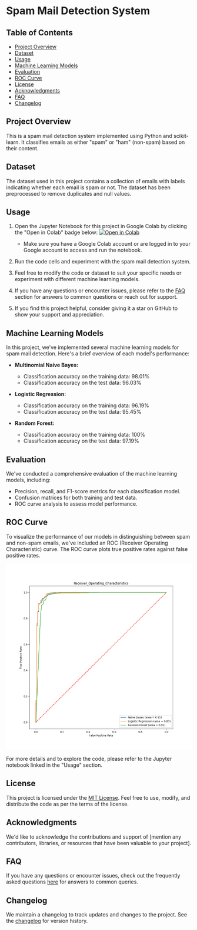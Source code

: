 # Spam Mail Detection System

## Table of Contents
- [Project Overview](#project-overview)
- [Dataset](#dataset)
- [Usage](#usage)
- [Machine Learning Models](#machine-learning-models)
- [Evaluation](#evaluation)
- [ROC Curve](#roc-curve)
- [License](#license)
- [Acknowledgments](#acknowledgments)
- [FAQ](#faq)
- [Changelog](#changelog)

## Project Overview

This is a spam mail detection system implemented using Python and scikit-learn. It classifies emails as either "spam" or "ham" (non-spam) based on their content.

## Dataset

The dataset used in this project contains a collection of emails with labels indicating whether each email is spam or not. The dataset has been preprocessed to remove duplicates and null values.

## Usage

1. Open the Jupyter Notebook for this project in Google Colab by clicking the "Open in Colab" badge below:
   [![Open in Colab](https://colab.research.google.com/assets/colab-badge.svg)](https://colab.research.google.com/github/Arafat1962/Spam-mail-detection/blob/5444d2e4bd0324103ba6d4c5e4340861796fe115/Spam_detection.ipynb)
   - Make sure you have a Google Colab account or are logged in to your Google account to access and run the notebook.

2. Run the code cells and experiment with the spam mail detection system.

3. Feel free to modify the code or dataset to suit your specific needs or experiment with different machine learning models.

4. If you have any questions or encounter issues, please refer to the [FAQ](#faq) section for answers to common questions or reach out for support.

5. If you find this project helpful, consider giving it a star on GitHub to show your support and appreciation.

## Machine Learning Models

In this project, we've implemented several machine learning models for spam mail detection. Here's a brief overview of each model's performance:

- **Multinomial Naive Bayes:**
  - Classification accuracy on the training data: 98.01%
  - Classification accuracy on the test data: 96.03%

- **Logistic Regression:**
  - Classification accuracy on the training data: 96.19%
  - Classification accuracy on the test data: 95.45%

- **Random Forest:**
  - Classification accuracy on the training data: 100%
  - Classification accuracy on the test data: 97.19%

## Evaluation

We've conducted a comprehensive evaluation of the machine learning models, including:

- Precision, recall, and F1-score metrics for each classification model.
- Confusion matrices for both training and test data.
- ROC curve analysis to assess model performance.

## ROC Curve

To visualize the performance of our models in distinguishing between spam and non-spam emails, we've included an ROC (Receiver Operating Characteristic) curve. The ROC curve plots true positive rates against false positive rates.

![ROC Curve](Log_ROC.png)

For more details and to explore the code, please refer to the Jupyter notebook linked in the "Usage" section.

## License

This project is licensed under the [MIT License](LICENSE). Feel free to use, modify, and distribute the code as per the terms of the license.

## Acknowledgments

We'd like to acknowledge the contributions and support of [mention any contributors, libraries, or resources that have been valuable to your project].

## FAQ

If you have any questions or encounter issues, check out the frequently asked questions [here](#faq) for answers to common queries.

## Changelog

We maintain a changelog to track updates and changes to the project. See the [changelog](CHANGELOG.md) for version history.
